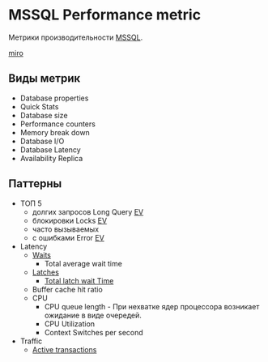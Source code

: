# MSSQL Performance metric

Метрики производительности [MSSQL](mssql.md#производительность).

[miro](https://miro.com/app/board/uXjVOMlBLHQ=/?moveToWidget=3458764577784794347&cot=14)

## Виды метрик

- Database properties
- Quick Stats
- Database size
- Performance counters
- Memory break down
- Database I/O
- Database Latency
- Availability Replica

## Паттерны

- ТОП 5
  - долгих запросов Long Query [EV](mssql.extended.events.md)
  - блокировки Locks [EV](mssql.extended.events.md)
  - часто вызываемых
  - с ошибками Error [EV](mssql.extended.events.md)
- Latency
  - [Waits](mssql.waits.md)
    - Total average wait time
  - [Latches](mssql.latches.md)
    - [Total latch wait Time](https://documentation.red-gate.com/sm/metrics-alerts-and-notifications/metrics-and-alerts-reference/list-of-metrics#Listofmetrics-Latchwaittime)  
  - Buffer cache hit ratio
  - CPU
    - CPU queue length - При нехватке ядер процессора возникает ожидание в виде очередей. 
    - CPU Utilization
    - Context Switches per second
- Traffic
  - [Active transactions](https://habr.com/ru/articles/338498/)